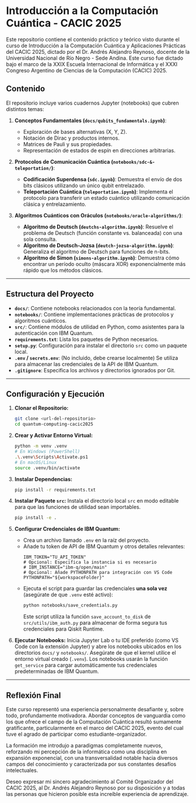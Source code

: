 # Introducción a la Computación Cuántica - CACIC 2025

Este repositorio contiene el contenido práctico y teórico visto durante el curso de Introducción a la Computación Cuántica y Aplicaciones Prácticas del CACIC 2025, dictado por el Dr. Andrés Alejandro Reynoso, docente de la Universidad Nacional de Río Negro - Sede Andina. Este curso fue dictado bajo el marco de la XXIX Escuela Internacional de Informática y el XXXI Congreso Argentino de Ciencias de la Computación (CACIC) 2025.

## Contenido

El repositorio incluye varios cuadernos Jupyter (notebooks) que cubren distintos temas:

1.  **Conceptos Fundamentales (`docs/qubits_fundamentals.ipynb`)**:
    * Exploración de bases alternativas (X, Y, Z).
    * Notación de Dirac y productos internos.
    * Matrices de Pauli y sus propiedades.
    * Representación de estados de espín en direcciones arbitrarias.

2.  **Protocolos de Comunicación Cuántica (`notebooks/sdc-&-teleportation/`)**:
    * **Codificación Superdensa (`sdc.ipynb`)**: Demuestra el envío de dos bits clásicos utilizando un único qubit entrelazado.
    * **Teleportación Cuántica (`teleportation.ipynb`)**: Implementa el protocolo para transferir un estado cuántico utilizando comunicación clásica y entrelazamiento.

3.  **Algoritmos Cuánticos con Oráculos (`notebooks/oracle-algorithms/`)**:
    * **Algoritmo de Deutsch (`deutchs-algorithm.ipynb`)**: Resuelve el problema de Deutsch (función constante vs. balanceada) con una sola consulta.
    * **Algoritmo de Deutsch-Jozsa (`deutch-jozsa-algorithm.ipynb`)**: Generaliza el algoritmo de Deutsch para funciones de n-bits.
    * **Algoritmo de Simon (`simons-algorithm.ipynb`)**: Demuestra cómo encontrar un período oculto (máscara XOR) exponencialmente más rápido que los métodos clásicos.

---
## Estructura del Proyecto

* **`docs/`**: Contiene notebooks relacionados con la teoría fundamental.
* **`notebooks/`**: Contiene implementaciones prácticas de protocolos y algoritmos cuánticos.
* **`src/`**: Contiene módulos de utilidad en Python, como asistentes para la autenticación con IBM Quantum.
* **`requirements.txt`**: Lista los paquetes de Python necesarios.
* **`setup.py`**: Configuración para instalar el directorio `src` como un paquete local.
* **`.env` / `secrets.env`**: (No incluido, debe crearse localmente) Se utiliza para almacenar las credenciales de la API de IBM Quantum.
* **`.gitignore`**: Especifica los archivos y directorios ignorados por Git.

---
## Configuración y Ejecución

1.  **Clonar el Repositorio:**
    ```bash
    git clone <url-del-repositorio>
    cd quantum-computing-cacic2025
    ```

2.  **Crear y Activar Entorno Virtual:**
    ```bash
    python -m venv .venv
    # En Windows (PowerShell)
    .\.venv\Scripts\Activate.ps1
    # En macOS/Linux
    source .venv/bin/activate
    ```

3.  **Instalar Dependencias:**
    ```bash
    pip install -r requirements.txt
    ```

4.  **Instalar Paquete `src`:** Instala el directorio local `src` en modo editable para que las funciones de utilidad sean importables.
    ```bash
    pip install -e .
    ```

5.  **Configurar Credenciales de IBM Quantum:**
    * Crea un archivo llamado `.env` en la raíz del proyecto.
    * Añade tu token de API de IBM Quantum y otros detalles relevantes:
        ```env
        IBM_TOKEN="TU_API_TOKEN"
        # Opcional: Especifica la instancia si es necesario
        # IBM_INSTANCE="ibm-q/open/main"
        # Opcional: Añade PYTHONPATH para integración con VS Code
        PYTHONPATH="${workspaceFolder}"
        ```
    * Ejecuta el script para guardar las credenciales **una sola vez** (asegúrate de que `.venv` esté activo):
        ```bash
        python notebooks/save_credentials.py
        ```
        Este script utiliza la función `save_account_to_disk` de `src/utils/ibm_auth.py` para almacenar de forma segura tus credenciales para Qiskit Runtime.

6.  **Ejecutar Notebooks:** Inicia Jupyter Lab o tu IDE preferido (como VS Code con la extensión Jupyter) y abre los notebooks ubicados en los directorios `docs/` y `notebooks/`. Asegúrate de que el kernel utilice el entorno virtual creado (`.venv`). Los notebooks usarán la función `get_service` para cargar automáticamente tus credenciales predeterminadas de IBM Quantum.

---
## Reflexión Final

Este curso representó una experiencia personalmente desafiante y, sobre todo, profundamente motivadora. Abordar conceptos de vanguardia como los que ofrece el campo de la Computación Cuántica resultó sumamente gratificante, particularmente en el marco del CACIC 2025, evento del cual tuve el agrado de participar como estudiante-organizador.

La formación me introdujo a paradigmas completamente nuevos, reforzando mi percepción de la informática como una disciplina en expansión exponencial, con una transversalidad notable hacia diversos campos del conocimiento y caracterizada por sus constantes desafíos intelectuales. 

Deseo expresar mi sincero agradecimiento al Comité Organizador del CACIC 2025, al Dr. Andrés Alejandro Reynoso por su disposición y a todas las personas que hicieron posible esta increíble experiencia de aprendizaje. 
